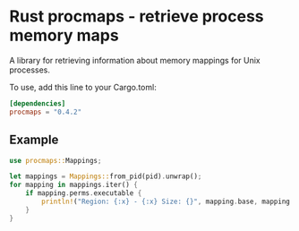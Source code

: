 # Rust procmaps - retrieve process memory maps

A library for retrieving information about memory mappings for Unix processes.

To use, add this line to your Cargo.toml:

```toml
[dependencies]
procmaps = "0.4.2"
```
## Example
```rust
use procmaps::Mappings;

let mappings = Mappings::from_pid(pid).unwrap();
for mapping in mappings.iter() {
    if mapping.perms.executable {
        println!("Region: {:x} - {:x} Size: {}", mapping.base, mapping.ceiling, mapping.size_of_mapping());
    }
}
```

